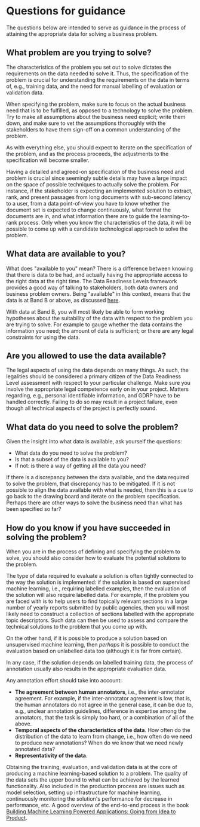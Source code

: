 # Questions for guidance

The questions below are intended to serve as guidance in the process of attaining the appropriate data for solving
a business problem.

## What problem are you trying to solve?

The characteristics of the problem you set out to solve dictates the requirements on the data needed to solve it.
Thus, the specification of the problem is crucial for understanding the requirements on the data in terms of, e.g., 
training data, and the need for manual labelling of evaluation or validation data.

When specifying the problem, make sure to focus on the actual business need that is to be fulfilled, as opposed to 
a technology to solve the problem. Try to make all assumptions about the business need explicit; write them down, and
make sure to vet the assumptions thoroughly with the stakeholders to have them sign-off on a common understanding of
the problem.

As with everything else, you should expect to iterate on the specification of the problem, and as the process proceeds,
the adjustments to the specification will become smaller.

Having a detailed and agreed-on specification of the business need and problem is crucial since seemingly subtle details
may have a large impact on the space of possible techniques to actually solve the problem. For instance, if the 
stakeholder is expecting an implemented solution to extract, rank, and present passages from long documents 
with sub-second latency to a user, from a data point-of-view you have to know whether the document set is expected to 
change continuously, what format the documents are in, and what information there are to guide the learning-to-rank
process. Only when you know the characteristics of the data, it will be possible to come up with a candidate 
technological approach to solve the problem.

## What data are available to you?

What does "available to you" mean? There is a difference between knowing that there is data to be had, and actually having
the appropriate access to the right data at the right time. The Data Readiness Levels framework provides a good 
way of talking to stakeholders, both data owners and business problem owners. Being "available" in this context, means
that the data is at Band B or above, as discussed [here](data-readiness-levels.md).

With data at Band B, you will most likely be able to form working hypotheses about the suitability of the data with
respect to the problem you are trying to solve. For example to gauge whether the data contains the information you need;
the amount of data is sufficient; or there are any legal constraints for using the data.


## Are you allowed to use the data available?

The legal aspects of using the data depends on many things. As such, the legalities should be considered a primary citizen
of the Data Readiness Level assessment with respect to your particular challenge. Make sure you involve the appropriate 
legal competence early on in your project. Matters regarding, e.g., personal identifiable information, and 
GDRP have to be handled correctly. Failing to do so may result in a project failure, even though all technical aspects 
of the project is perfectly sound.


## What data do you need to solve the problem?

Given the insight into what data is available, ask yourself the questions: 

* What data do you need to solve the problem?
* Is that a subset of the data is available to you?
* If not: is there a way of getting all the data you need?

If there is a discrepancy between the data available, and the data required to solve the problem, that discrepancy
has to be mitigated. If it is not possible to align the data available with what is needed, then this is a cue to
go back to the drawing board and iterate on the problem specification. Perhaps there are other ways to solve the business
need than what has been specified so far?


## How do you know if you have succeeded in solving the problem?

When you are in the process of defining and specifying the problem to solve, you should also consider how to evaluate
the potential solutions to the problem. 

The type of data required to evaluate a solution is often tightly connected to
the way the solution is implemented: if the solution is based on supervised machine learning, i.e., requiring labelled examples, 
then the evaluation of the solution will also require labelled data. For example,
if the problem you are faced with is to help users to find topically relevant sections in a large number of yearly reports
submitted by public agencies, then you will most likely need to construct a collection of sections labelled with the 
appropriate topic descriptors. Such data can then be used to assess and compare the technical solutions to the problem 
that you come up with. 

On the other hand, if it is possible to produce a
solution based on unsupervised machine learning, then *perhaps* it is possible to conduct the evaluation based on 
unlabelled data too (although it is far from certain).

In any case, if the solution depends on labelled training data, the process of annotation usually also results in the 
appropriate evaluation data.

Any annotation effort should take into account:

* **The agreement between human annotators**, i.e., the inter-annotator agreement. For example, if the inter-annotator agreement
is low, that is, the human annotators do not agree in the general case, it can be due to, e.g., unclear annotation guidelines,
difference in expertise among the annotators, that the task is simply too hard, or a combination of all of the above.
* **Temporal aspects of the characteristics of the data**. How often do the distribution of the data to learn from change, i.e.,
how often do we need to produce new annotations? When do we know that we need newly annotated data?
* **Representativity of the data**.

Obtaining the training, evaluation, and validation data is at the core of producing a machine learning-based solution to
a problem. The quality of the data sets the upper bound to what can be achieved by the learned functionality. Also included
in the production process are issues such as model selection, setting up infrastructure for machine learning, continuously
monitoring the solution's performance for decrease in performance, etc. A good overview of the end-to-end process is the 
book [Building Machine Learning Powered Applications: Going from Idea to Product](https://mlpowered.com/book/).



 



